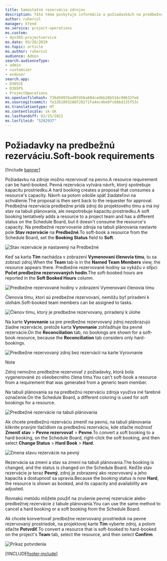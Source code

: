 ```yaml
---
title: Samostatná rezervácia zdrojov
description: Táto téma poskytuje informácie o požiadavkách na predbežnú rezerváciu.
author: ruhercul
manager: kfend
ms.service: project-operations
ms.custom:
- dyn365-projectservice
ms.date: 03/28/2019
ms.topic: article
ms.author: ruhercul
audience: Admin
search.audienceType:
- admin
- customizer
- enduser
search.app:
- D365CE
- D365PS
- ProjectOperations
ms.openlocfilehash: 736d59976ad0f456a694cedbb28b516c90632fe6
ms.sourcegitcommit: fa32b1893286f20271fa4ec4be8fc68bd135f53c
ms.translationtype: HT
ms.contentlocale: sk-SK
ms.lasthandoff: 02/15/2021
ms.locfileid: "5282937"
---
```

# <a name="soft-book-requirements"></a><span data-ttu-id="fc08d-103">Požiadavky na predbežnú rezerváciu.</span><span class="sxs-lookup"><span data-stu-id="fc08d-103">Soft-book requirements</span></span>

[!include [banner](../includes/psa-now-project-operations.md)]

<span data-ttu-id="fc08d-104">Požiadavku na zdroje možno rezervovať na pevno.</span><span class="sxs-lookup"><span data-stu-id="fc08d-104">A resource requirement can be hard-booked.</span></span> <span data-ttu-id="fc08d-105">Pevná rezervácia vytvára návrh, ktorý spotrebuje kapacitu prostriedku.</span><span class="sxs-lookup"><span data-stu-id="fc08d-105">A hard booking creates a proposal that consumes a resource's capacity.</span></span> <span data-ttu-id="fc08d-106">Návrh sa potom odošle späť žiadateľovi na schválenie.</span><span class="sxs-lookup"><span data-stu-id="fc08d-106">The proposal is then sent back to the requester for approval.</span></span> <span data-ttu-id="fc08d-107">Predbežná rezervácia predbežne pridá zdroj do projektového tímu a má iný stav na tabuli plánovania, ale nespotrebuje kapacitu prostriedku.</span><span class="sxs-lookup"><span data-stu-id="fc08d-107">A soft booking tentatively adds a resource to a project team and has a different status on the Schedule Board, but it doesn't consume the resource's capacity.</span></span> <span data-ttu-id="fc08d-108">Na predbežné rezervovanie zdroja na tabuli plánovania nastavte pole **Stav rezervácie** na **Predbežné**.</span><span class="sxs-lookup"><span data-stu-id="fc08d-108">To soft-book a resource from the Schedule Board, set the **Booking Status** field to **Soft**.</span></span>

![Stav rezervácie je nastavený na Predbežné](media/Resource-Management-image77.png)

<span data-ttu-id="fc08d-110">Keď sa karta **Tím** nachádza v zobrazení **Vymenovaní členovia tímu**, tu sa zobrazí zdroj.</span><span class="sxs-lookup"><span data-stu-id="fc08d-110">When the **Team** tab is in the **Named Team Members** view, the resource appears there.</span></span> <span data-ttu-id="fc08d-111">Predbežne rezervované hodiny sa vykážu v stĺpci **Počet predbežne rezervovaných hodín**.</span><span class="sxs-lookup"><span data-stu-id="fc08d-111">The soft-booked hours are reported in the **Soft Booked Hours** column.</span></span>

![Predbežne rezervované hodiny v zobrazení Vymenovaní členovia tímu](media/Resource-Management-image78.png)

<span data-ttu-id="fc08d-113">Členovia tímu, ktorí sú predbežne rezervovaní, nemôžu byť priradení k úlohám.</span><span class="sxs-lookup"><span data-stu-id="fc08d-113">Soft-booked team members can be assigned to tasks.</span></span>

![Členov tímu, ktorý je predbežne rezervovany, priradený k úlohe](media/Resource-Management-image79.png)

<span data-ttu-id="fc08d-115">Na karte **Vyrovnanie** sa pre predbežne rezervovaný zdroj nezobrazujú žiadne rezervácie, pretože karta **Vyrovnanie** zohľadňuje iba pevné rezervácie.</span><span class="sxs-lookup"><span data-stu-id="fc08d-115">On the **Reconciliation** tab, no bookings are shown for a soft-book resource, because the **Reconciliation** tab considers only hard-bookings.</span></span>

![Predbežne rezervovaný zdroj bez rezervácií na karte Vyrovnanie](media/Resource-Management-image80.png)

> [!NOTE]
> <span data-ttu-id="fc08d-117">Zdroj nemožno predbežne rezervovať z požiadavky, ktorá bola vygenerované zo všeobecného člena tímu.</span><span class="sxs-lookup"><span data-stu-id="fc08d-117">You can't soft-book a resource from a requirement that was generated from a generic team member.</span></span>

<span data-ttu-id="fc08d-118">Na tabuli plánovania sa na predbežnú rezerváciu zdroja využíva iné farebné označenie.</span><span class="sxs-lookup"><span data-stu-id="fc08d-118">On the Schedule Board, a different coloring is used for soft bookings for a resource.</span></span>

![Predbežné rezervácie na tabuli plánovania](media/Resource-Management-image81.png)

<span data-ttu-id="fc08d-120">Ak chcete predbežnú rezerváciu zmeniť na pevnú, na tabuli plánovania kliknite pravým tlačidlom na predbežnú rezerváciu, kde stlačte možnosť **Zmeniť stav** \> **Pevne rezervovať** \> **Pevne**.</span><span class="sxs-lookup"><span data-stu-id="fc08d-120">To convert a soft booking to a hard booking, on the Schedule Board, right-click the soft booking, and then select **Change Status** \> **Hard Book** \> **Hard**.</span></span>

![Zmena stavu rezervácie na pevný](media/Resource-Management-image82.png)

<span data-ttu-id="fc08d-122">Rezervácia sa zmení a stav sa zmení na tabuli plánovania.</span><span class="sxs-lookup"><span data-stu-id="fc08d-122">The booking is changed, and the status is changed on the Schedule Board.</span></span> <span data-ttu-id="fc08d-123">Keďže stav rezervácie je teraz **Pevný**, zdroj je zobrazený ako rezervovaný a jeho kapacita a dostupnosť sa upravia.</span><span class="sxs-lookup"><span data-stu-id="fc08d-123">Because the booking status is now **Hard**, the resource is shown as booked, and its capacity and availability are adjusted.</span></span>

<span data-ttu-id="fc08d-124">Rovnakú metódu môžete použiť na zrušenie pevnej rezervácie alebo predbežnej rezervácie z tabule plánovania.</span><span class="sxs-lookup"><span data-stu-id="fc08d-124">You can use the same method to cancel a hard booking or a soft booking from the Schedule Board.</span></span>

<span data-ttu-id="fc08d-125">Ak chcete konvertovať predbežne rezervovaný prostriedok na pevne rezervovaný prostriedok, na projektovej karte **Tím** vyberte zdroj, a potom stlačte **Potvrdiť**.</span><span class="sxs-lookup"><span data-stu-id="fc08d-125">To convert a resource that is soft-booked to hard-booked on the project's **Team** tab, select the resource, and then select **Confirm**.</span></span>

![Príkaz potvrdenia](media/Resource-Management-image83.png)


[!INCLUDE[footer-include](../includes/footer-banner.md)]